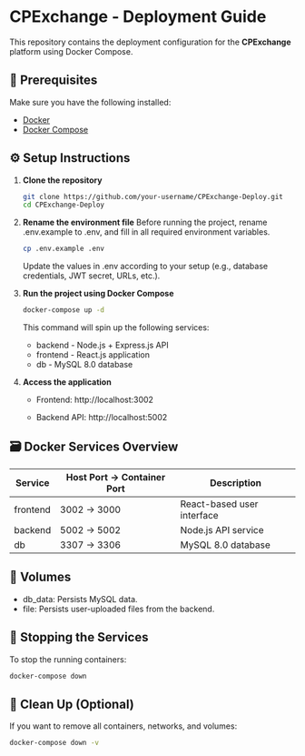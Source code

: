 # CPExchange - Deployment Guide

This repository contains the deployment configuration for the **CPExchange** platform using Docker Compose.

## 🧰 Prerequisites

Make sure you have the following installed:

- [Docker](https://www.docker.com/)
- [Docker Compose](https://docs.docker.com/compose/)

## ⚙️ Setup Instructions

1. **Clone the repository**

   ```bash
   git clone https://github.com/your-username/CPExchange-Deploy.git
   cd CPExchange-Deploy
   ```

2. **Rename the environment file**
   Before running the project, rename .env.example to .env, and fill in all required environment variables.

   ```bash
   cp .env.example .env
   ```

   Update the values in .env according to your setup (e.g., database credentials, JWT secret, URLs, etc.).

3. **Run the project using Docker Compose**

   ```bash
   docker-compose up -d
   ```

   This command will spin up the following services:

   - backend - Node.js + Express.js API
   - frontend - React.js application
   - db - MySQL 8.0 database

4. **Access the application**

   - Frontend: http://localhost:3002

   - Backend API: http://localhost:5002

## 🗃️ Docker Services Overview

| Service  | Host Port → Container Port | Description                |
| -------- | -------------------------- | -------------------------- |
| frontend | 3002 → 3000                | React-based user interface |
| backend  | 5002 → 5002                | Node.js API service        |
| db       | 3307 → 3306                | MySQL 8.0 database         |

## 📁 Volumes

- db_data: Persists MySQL data.
- file: Persists user-uploaded files from the backend.

## 🔄 Stopping the Services

To stop the running containers:

```bash
docker-compose down
```

## 🧼 Clean Up (Optional)

If you want to remove all containers, networks, and volumes:

```bash
docker-compose down -v
```
